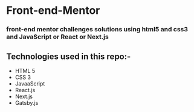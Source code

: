 # Front-end-Mentor
### front-end mentor challenges solutions using html5 and css3 and JavaScript or React or Next.js  

## Technologies used in this repo:-
* HTML 5
* CSS 3
* JavaaScript
* React.js
* Next.js
* Gatsby.js
